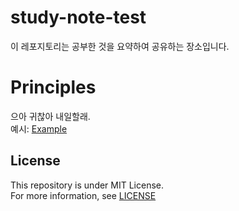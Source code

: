 # study-note-test

이 레포지토리는 공부한 것을 요약하여 공유하는 장소입니다.


# Principles

으아 귀찮아 내일할래.<br />
예시: [Example](/operating-system-concepts/ch_1.introduction.md)


## License

This repository is under MIT License.<br />
For more information, see [LICENSE](/LICENSE)
